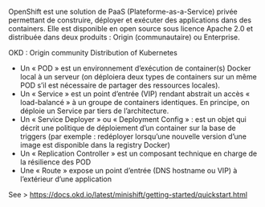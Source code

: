 OpenShift est une solution de PaaS (Plateforme-as-a-Service) privée permettant de construire, déployer et exécuter des applications dans des containers. Elle est disponible en open source sous licence Apache 2.0 et distribuée dans deux produits : Origin (communautaire) ou Enterprise.

OKD : Origin community Distribution of Kubernetes

* Un « POD » est un environnement d’exécution de container(s) Docker local à un serveur (on déploiera deux types de containers sur un même POD s’il est nécessaire de partager des ressources locales).
* Un « Service » est un point d’entrée (VIP) rendant abstrait un accès « load-balancé » à un groupe de containers identiques. En principe, on déploie un Service par tiers de l’architecture.
* Un « Service Deployer » ou « Deployment Config » : est un objet qui décrit une politique de déploiement d’un container sur la base de triggers (par exemple : redéployer lorsqu’une nouvelle version d’une image est disponible dans la registry Docker)
* Un « Replication Controller » est un composant technique en charge de la résilience des POD
* Une « Route » expose un point d’entrée (DNS hostname ou VIP) à l’extérieur d’une application

See > https://docs.okd.io/latest/minishift/getting-started/quickstart.html


